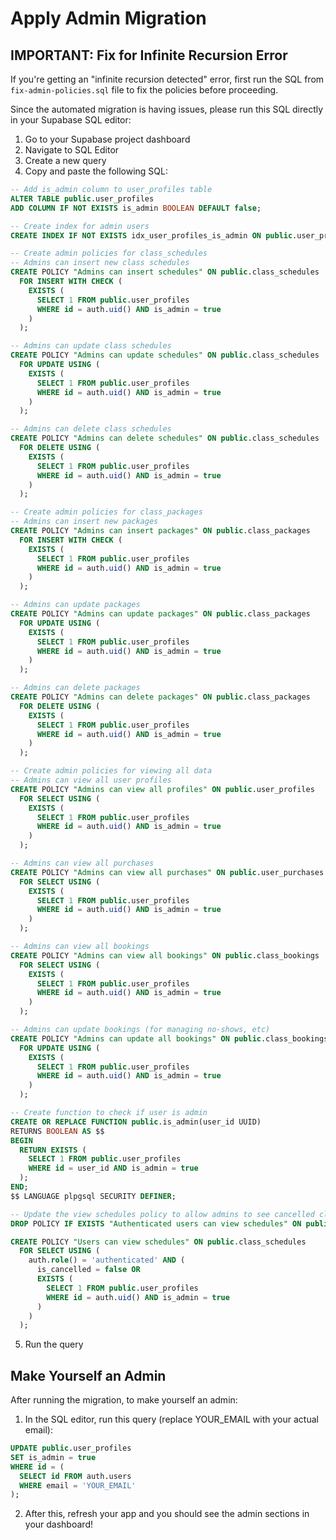 # Apply Admin Migration

## IMPORTANT: Fix for Infinite Recursion Error

If you're getting an "infinite recursion detected" error, first run the SQL from `fix-admin-policies.sql` file to fix the policies before proceeding.

Since the automated migration is having issues, please run this SQL directly in your Supabase SQL editor:

1. Go to your Supabase project dashboard
2. Navigate to SQL Editor
3. Create a new query
4. Copy and paste the following SQL:

```sql
-- Add is_admin column to user_profiles table
ALTER TABLE public.user_profiles 
ADD COLUMN IF NOT EXISTS is_admin BOOLEAN DEFAULT false;

-- Create index for admin users
CREATE INDEX IF NOT EXISTS idx_user_profiles_is_admin ON public.user_profiles(is_admin);

-- Create admin policies for class_schedules
-- Admins can insert new class schedules
CREATE POLICY "Admins can insert schedules" ON public.class_schedules
  FOR INSERT WITH CHECK (
    EXISTS (
      SELECT 1 FROM public.user_profiles 
      WHERE id = auth.uid() AND is_admin = true
    )
  );

-- Admins can update class schedules
CREATE POLICY "Admins can update schedules" ON public.class_schedules
  FOR UPDATE USING (
    EXISTS (
      SELECT 1 FROM public.user_profiles 
      WHERE id = auth.uid() AND is_admin = true
    )
  );

-- Admins can delete class schedules
CREATE POLICY "Admins can delete schedules" ON public.class_schedules
  FOR DELETE USING (
    EXISTS (
      SELECT 1 FROM public.user_profiles 
      WHERE id = auth.uid() AND is_admin = true
    )
  );

-- Create admin policies for class_packages
-- Admins can insert new packages
CREATE POLICY "Admins can insert packages" ON public.class_packages
  FOR INSERT WITH CHECK (
    EXISTS (
      SELECT 1 FROM public.user_profiles 
      WHERE id = auth.uid() AND is_admin = true
    )
  );

-- Admins can update packages
CREATE POLICY "Admins can update packages" ON public.class_packages
  FOR UPDATE USING (
    EXISTS (
      SELECT 1 FROM public.user_profiles 
      WHERE id = auth.uid() AND is_admin = true
    )
  );

-- Admins can delete packages
CREATE POLICY "Admins can delete packages" ON public.class_packages
  FOR DELETE USING (
    EXISTS (
      SELECT 1 FROM public.user_profiles 
      WHERE id = auth.uid() AND is_admin = true
    )
  );

-- Create admin policies for viewing all data
-- Admins can view all user profiles
CREATE POLICY "Admins can view all profiles" ON public.user_profiles
  FOR SELECT USING (
    EXISTS (
      SELECT 1 FROM public.user_profiles 
      WHERE id = auth.uid() AND is_admin = true
    )
  );

-- Admins can view all purchases
CREATE POLICY "Admins can view all purchases" ON public.user_purchases
  FOR SELECT USING (
    EXISTS (
      SELECT 1 FROM public.user_profiles 
      WHERE id = auth.uid() AND is_admin = true
    )
  );

-- Admins can view all bookings
CREATE POLICY "Admins can view all bookings" ON public.class_bookings
  FOR SELECT USING (
    EXISTS (
      SELECT 1 FROM public.user_profiles 
      WHERE id = auth.uid() AND is_admin = true
    )
  );

-- Admins can update bookings (for managing no-shows, etc)
CREATE POLICY "Admins can update all bookings" ON public.class_bookings
  FOR UPDATE USING (
    EXISTS (
      SELECT 1 FROM public.user_profiles 
      WHERE id = auth.uid() AND is_admin = true
    )
  );

-- Create function to check if user is admin
CREATE OR REPLACE FUNCTION public.is_admin(user_id UUID)
RETURNS BOOLEAN AS $$
BEGIN
  RETURN EXISTS (
    SELECT 1 FROM public.user_profiles 
    WHERE id = user_id AND is_admin = true
  );
END;
$$ LANGUAGE plpgsql SECURITY DEFINER;

-- Update the view schedules policy to allow admins to see cancelled classes
DROP POLICY IF EXISTS "Authenticated users can view schedules" ON public.class_schedules;

CREATE POLICY "Users can view schedules" ON public.class_schedules
  FOR SELECT USING (
    auth.role() = 'authenticated' AND (
      is_cancelled = false OR 
      EXISTS (
        SELECT 1 FROM public.user_profiles 
        WHERE id = auth.uid() AND is_admin = true
      )
    )
  );
```

5. Run the query

## Make Yourself an Admin

After running the migration, to make yourself an admin:

1. In the SQL editor, run this query (replace YOUR_EMAIL with your actual email):

```sql
UPDATE public.user_profiles 
SET is_admin = true 
WHERE id = (
  SELECT id FROM auth.users 
  WHERE email = 'YOUR_EMAIL'
);
```

2. After this, refresh your app and you should see the admin sections in your dashboard!